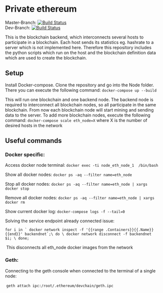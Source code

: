 # Private ethereum

Master-Branch: [![Build Status](https://travis-ci.org/BPChain/private-ethereum.svg?branch=master)](https://travis-ci.org/BPChain/private-ethereum) <br />
Dev-Branch: [![Build Status](https://travis-ci.org/BPChain/private-ethereumr.svg?branch=dev)](https://travis-ci.org/BPChain/private-ethereum)  <br />


This is the blockchain backend, which interconnects several hosts to participate in a blockchain. Each host sends its statistics eg. hashrate to a server which is not implemented here.
Therefore this repository includes the python scripts which run on the host and the blockchain definition data which are used to create the blockchain.

## Setup
Install Docker-compose.
Clone the repository and go into the Node folder. There you can execute the following command: `docker-compose up --build`

This will run one blockchain and one backend node. The backend node is required to interconnect all blockchain nodes, so all participate in the same blockchain.
From now each blockchain node will start mining and sending data to the server. To add more blockchain nodes, execute the following command: `docker-compose scale eth_node=X` where X is the number of desired hosts in the network

## Useful commands

### Docker specific:

Access docker node terminal: ``docker exec -ti node_eth_node_1  /bin/bash``

Show all docker nodes: ``docker ps -aq --filter name=eth_node``

Stop all docker nodes: ``docker ps -aq --filter name=eth_node | xargs docker stop``

Remove all docker nodes: ``docker ps -aq --filter name=eth_node | xargs docker rm``

Show current docker log: ``docker-compose logs -f --tail=0``


Solving the service endpoint already connected issue: 

``for i in ` docker network inspect -f '{{range .Containers}}{{.Name}} {{end}}' backendnet`;\
  do \
     docker network disconnect -f backendnet $i; \
  done;
  ``
  
  This disconnects all eth_node docker images from the network
  
  ### Geth:
  
  Connecting to the geth console when connected to the terminal of a single node:
  
  ``geth attach ipc:/root/.ethereum/devchain/geth.ipc``

